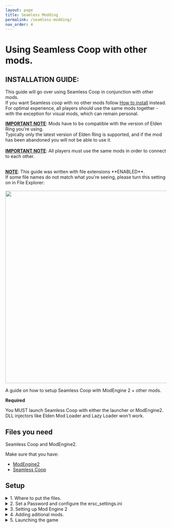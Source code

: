 ```yaml
---
layout: page
title: Seamless Modding
permalink: /seamless-modding/
nav_order: 4
---
```




# Using Seamless Coop with other mods.

## INSTALLATION GUIDE:  
This guide will go over using Seamless Coop in conjunction with other mods.<br /> 
If you want Seamless coop with no other mods follow [How to install](https://ersc-docs.github.io/how-to-install-and-update/) instead.<br />
For optimal experience, all players should use the same mods together - with the exception for visual mods, which can remain personal.

 <u><b>IMPORTANT NOTE</b></u>: Mods have to be compatible with the version of Elden Ring you're using. <br />
 Typically only the latest version of Elden Ring is supported, and if the mod has been abandoned you will not be able to use it.<br />  
 <u><b>IMPORTANT NOTE</b></u>: All players must use the same mods in order to connect to each other.

<br />
<b><u>NOTE</u></b>: This guide was written with file extensions **ENABLED**.<br /> 
If some file names do not match what you're seeing, please turn this setting on in File Explorer:<br />
<br />
    <a href="https://i.imgur.com/sBU3kWt.png"><img src="https://i.imgur.com/sBU3kWt.png" width="600"></a>



 A guide on how to setup Seamless Coop with ModEngine 2 + other mods. 
 
 **Required**

 You MUST launch Seamless Coop with either the launcher or ModEngine2.<br /> 
 DLL injectors like Elden Mod Loader and Lazy Loader won't work.


## Files you need
Seamless Coop and ModEngine2.

Make sure that you have:
- [ModEngine2](https://github.com/soulsmods/ModEngine2/releases/latest)
- [Seamless Coop](https://www.nexusmods.com/eldenring/mods/510)

## Setup 


<details markdown="block">
  <summary>1. Where to put the files.</summary>


> 1.1 Extract `Mod Engine 2` using your prefered file archiver. Like [7zip](https://www.7-zip.org/download.html) as an example.<br /><br /><br />
    ![image](https://github.com/ersc-docs/ersc-docs.github.io/assets/174225858/ef067a95-3968-4e70-8c7e-5fb42b88802d)
 
> 1.2 Rename the folder `ModEngine-2.1.0.0-win64` into `ME2`<br /><br /><br />
    ![image](https://github.com/ersc-docs/ersc-docs.github.io/assets/174225858/5687de17-a960-4d45-b0e7-7251f8cc4107)

> 1.3 Place the `ME2` folder into your `Game` folder. <br /><br /><br />
    ![image](https://github.com/ersc-docs/ersc-docs.github.io/assets/174225858/268b828a-51e9-4d8d-bc03-6b5ff8b519ea)



<details markdown="block">
  <summary>Where is my Game folder</summary>


*Browser local files in steam.*

1. Open Steam
  
2. Right click `Elden Ring`
 
3. Go down to `Manage`
 
4. Click on `Browser local files`
 
    ![image](https://github.com/ersc-docs/ersc-docs.github.io/assets/174225858/4ec7754c-956a-4699-b53f-e458deb91ad1)

This will open your `Elden Ring` folder and inside it is the `Game` Folder. 
 
You can pin the `Game` folder to `Quick acces` <br />
by right clicking the `Game` folder -> `Pin to Quick acces`. <br />
Which will make it available in the left side of the file explorer under Quick acces.
    ![image](https://github.com/ersc-docs/ersc-docs.github.io/assets/174225858/50750f3b-2030-4248-ad9a-a225a44ab415)

</details>

> 1.4 Go back to where your `Seamless Co-op v1.x.x.zip` is located and extract it as well.
 
> 1.5 Open the `Seamless Co-op v1.x.x` folder and inside you should see a `SeamlessCoop` folder and a `ersc_launcher.exe`
 
> 1.6 Place the `SeamlessCoop` folder into the `ME2` folder that is in your `Game` folder.<br /><br />
    ![image](https://github.com/ersc-docs/ersc-docs.github.io/assets/174225858/e79276d1-956b-499d-8ea5-2296a8c663cf)

> 1.7 You can now delete the files unrelated to `Elden Ring` from the `ME2` Folder. <br />
They are `config_armoredcore6.toml`, `config_darksouls3.toml`, `launchmod_darksouls3.bat` and `launchmod_armoredcore6.bat`<br /><br />
    ![image](https://github.com/ersc-docs/ersc-docs.github.io/assets/174225858/ae2278af-4cce-4ee7-ad0c-8425a0a34774)

</details>

<details markdown="block">
<summary>2. Set a Password and configure the ersc_settings.ini</summary>

 2.1 Open your `SeamlessCoop` folder in your `ME2` folder. 
 
 2.2 Open the `ersc_settings.ini` file with text editor of choise.
 
 2.3 Change the settings to your/your groups liking and set a password.

```
[GAMEPLAY]

; Invaders are other players that will join your world uninvited and try to kill you and your party.  0=FALSE  1=TRUE
allow_invaders = 1

; Debuffs (Rot Essence) will be acquired when you die, and will only be cured when you sit at a bonfire.  0=FALSE  1=TRUE
death_debuffs = 1

; Spirit summons can aid you in multiplayer.  0=FALSE  1=TRUE
allow_summons = 1

; 0 = Normal | 1 = None | 2 = Display player ping | 3 = Display player soul level | 4 = Display player death count
overhead_player_display = 0


[SCALING]

; Amount of enemy health (%) per player for each enemy. (Default: 35 = 35% more enemy health per player)
enemy_health_scaling = 35

; Amount of enemy damage (%) per player for each enemy. (Default: 0 = 0% more enemy damage per player)
enemy_damage_scaling = 0

; Amount of enemy posture absorption (%) per player for each enemy. (Default: 15 = 15% more per player)
enemy_posture_scaling = 15

; Amount of boss health (%) per player for bosses. (Default: 100 = 100% more boss health per player)
boss_health_scaling = 100

; Amount of enemy damage (%) per player for bosses. (Default: 0 = 0% more enemy damage towards players, per player)
boss_damage_scaling = 0

; Amount of boss posture absorption (%) per player for bosses. (Default: 20 = 20% more boss posture per player)
boss_posture_scaling = 20

[PASSWORD]

; Session password
cooppassword = I Made A Password

[SAVE]

;Your save file extension (in the vanilla game this is .sl2). Use any alphanumeric characters (limit = 120)
save_file_extension = co2

[LANGUAGE]

;Leave this blank unless you want to load a custom locale file. The mod will default to your game language.
mod_language_override = 
```

 2.4 When you are done `Save` the changes.
 
 <b>Note:</b> Host's `ersc_settings.ini` determines the world's `Scaling`, `Player Invasions`, `Rot` and `Spirit Summons`.
 
 <b>Note2:</b> You need to set the password in this location, When you are using `Mod Engine 2` to launch the game.
 
 <b>Optional</b> You can change the save file extension you use for a save depending on what mods you use.

```
[SAVE]

;Your save file extension (in the vanilla game this is .sl2). Use any alphanumeric characters (limit = 120)
save_file_extension = `co2`
```

 Change where it says `co2` into as an example `Moddedco2`,<br /> 
 then make a copy of your `ER0000.co2` file and rename the copy into `ER0000.Moddedco2`.<br /> 
 This will separate Seamless Coop only saves and saves using other mods.<br />
 So you dont accidently open them up and lose a lot of modded items on those characters.

</details>

<details markdown="block">
  <summary>3. Setting up Mod Engine 2</summary>

  > 3.1 Download the [preconfigured Elden Ring ModEngine2 toml](https://ersc-docs.github.io/assets/txt/config_eldenring.toml).  
  
  > 3.2 Open your `ME2` folder.  
 
  > 3.3 Paste the downloaded file from step 3.1 into it, overwriting the exisiting one.

</details>


<details markdown="block">
<summary>4. Adding aditional mods.</summary>


<b><u> MAKE SURE TO READ THE DESCRIPTION AND/OR READ ME OF MODS YOU WANT TO USE </u></b>
<br />

<details markdown="block">
<summary>What is the difference between what's refered to as file based mods and .dll mods?</summary>

`File based` mods are mods that would have to replace game file to function,<br />
 which we get around by using `Mod Engine 2` to launch the game.<br /> 
 This means that if you are using 2 mods that are file based<br />
 they may replace eachothers files which can and most likely will cause issues.
 
 
`.dll` mods are mods that need to be injected into the game to function and would not replace game files.

</details>

<details markdown="block">
  <summary>How do I know if it's a file based mod or a .dll mod?</summary>


 `File based` mods are usually overhauls like <br />
 Clever's moveset packs, Convergence and Elden Ring Reforged<br />
 or something like a armor replacer but can also be simple edits to the `regulation.bin`.<br /> 
   Big overhauls will sometimes come bundled with `.dll` mods and `Mod Engine 2`.
 
 `.dll` mods will generally speaking only have a .dll file, a config file aka a .ini file.<br />
 The .ini file may be in a folder sometimes. The can also come with it's own .exe file like Seamless Coop.
 
 You can `preview` what files a mod has on NexusMods before downloading<br />
 by going to the mods `file` page and click on `Preview file contents`. 

</details>

<details markdown="block">
  <summary>My mod is a file based mod.</summary>

<br />
<b>We'll be using Clever's moveset modpack to demonstrate since it comes with no additional `.dll` mods or `Mod Engine 2`</b>
 
1. Open the zip file you have downloaded with prefered file archiver,<br /> 
   by selecting open archive or double clicking.

    ![image](https://github.com/ersc-docs/ersc-docs.github.io/assets/174225858/b9ffedb1-c36f-4c47-b934-2f62d007c7df)
 
2. Open your file exploerer and go to the `ME2` folder in your `Game` folder.
 
3. Open the `mod` folder. Which should at this point be empty.
 
4. Drag and drop the files from the mod into the `mod` folder.
 
    ![image](https://github.com/ersc-docs/ersc-docs.github.io/assets/174225858/61b427ec-560a-49de-8657-3357f20cebe9)
 
5. The mod is now installed.
 
<b><u>NOTE:</u></b> You can only have one `regulation.bin` mod at a time.<br /> 
Aka mods that come with a `regulation.bin` file.
 
<b><u>NOTE2:</u></b> Only you will see the texture and modle modifications you are using.<br /> 
  If you are using `parts` mods like armor and weapon mods<br />
  and you want it to be shown on the other players in your session when they wear this equipment.<br />
  Make sure that the `parts` files in your `parts` folder<br />
  come with a regular version and a `_l` version. (`l` is a lowercase `L`)

   ![image](https://github.com/ersc-docs/ersc-docs.github.io/assets/174225858/d436a59f-031e-46fa-b923-cb6067f729c9)
 
If they do not then make a copy and rename it.
 
Example:
`wp_a_0120.partsbnd.dcx`'s copy would be renamed into `wp_a_0120_l.partsbnd.dcx`

</details>

<details markdown="block">
<summary>My mod is a .dll mod.</summary>

You can use `Mod Engine 2` or `Elden Ring Mod Loader` for `.ddl` mods.

Some `.dll` mods needs to be last in `Mod Engine 2` for them to work.<br /> 
Some will only work with `Elden Ring Mod Loader`.

<b>If the `.dll` mod you are using is giving a Error saying "Could not find signature!"<br />
try loading it last in `Mod Engine 2` or try using `Elden Ring Mod Loader` and making a load order in .<br />
It could also mean that the mod is outdated</b>

<details markdown="block">
<summary>Using `Mod Engine 2`</summary>

<br />
1. Download what ever .dll mod you want to use. I.ll be using the Posture bar mod as an example.

2. Open the downloaded zip and navigate to where you see it's `.dll` file. 
 
    ![image](https://github.com/ersc-docs/ersc-docs.github.io/assets/174225858/1acd630c-6d23-4843-81e6-34630f528264)
 
3. Go to your `ME2` folder in your `Game` folder.

4. Make a new folder and name it into `dllMods`.<br /> 
  (You can name the folder to whatever you want,<br />
   if you do replace `ddMods` with what ever you named the folder into)

    ![image](https://github.com/ersc-docs/ersc-docs.github.io/assets/174225858/30b9991b-4d33-4797-a276-ac54d079468b)

6. Drag and drop the `.dll` mods content into the `dllMods` folder.

    ![image](https://github.com/ersc-docs/ersc-docs.github.io/assets/174225858/10820f1a-17bc-4b19-8b0a-5bbae3132854)

7. Go back into your `ME2` folder and open the `config_eldenring.toml`

8. Add the `.dll` mods `.dll` file into the config where you added Seamless Coop in a previous step.<br /> 
   Separate the `.dll` mods you are using with a `,`.

  ```
  # Global mod engine configuration
  [modengine]
  # If set to true the debug console will appear while the game is running
  debug = false
  
  # List of files that will be loaded into the game as DLL mods.
  # Absolute paths to mods are supported but must use '\\' to separate path items. For example, if your mod is at E:\coolstuff\coolmod.dll, you must enter
  # the path in the config as "E:\\coolstuff\\coolmod.dll".
  # If there's no drive specifier (C:, D:, etc), the path is relative to where the launcher is located. For example, having the path as "mod.dll" will tell
  # Mod Engine 2 to look for the directory mod inside the Mod Engine 2 directory with the launcher.
  #
  # Multiple mods must be separated with commas. For example if you have 3 mods, you will have something like the following:
  # external_dlls = [ "coolmod.dll", "D:\\nicemods\\nicemod.dll", "sosofolder\sosomod.dll" ]
  external_dlls = ["SeamlessCoop/ersc.dll", "dllMods/PostureBarMod.dll"]
  
  # Mod loader configuration
  [extension.mod_loader]
  enabled = true
  
  # Not currently supported for Elden Ring
  loose_params = false
  
  # List of directories that contain modded files in order of prioritization. Inside each specified mod directory must have the game
  # assets in Fromsoft's asset structure. I.e. if you mod parts/something.partsbnd.dcx, the modded version must be at mod/parts/something.partsbnd.dcx.
  # Absolute paths to mods are supported but must use '\\' to separate path items. For example, if your mod is at E:\coolstuff\coolmod, you must enter
  # the path in the config as "E:\\coolstuff\\coolmod".
  # If there's no drive specifier (C:, D:, etc), the path is relative to where the launcher is located. For example, having the path as "mod" will tell
  # Mod Engine 2 to look for the directory mod inside the Mod Engine 2 directory with the launcher.
  #
  # Multiple mods must be separated with commas. For example if you have 3 mods, you will have something like the following:
  # mods = [
  #    { enabled = true, name = "coolmod", path = "mod1" },
  #    { enabled = true, name = "nicemod", path = "mod2" },
  #    { enabled = true, name = "sosomod", path = "mod3" }
  # ]
  # Note that modengine 2 currently has no way to resolve conflicting files including regulation.bin, and thus the mod with the highest priority
  # will have the modded file be loaded in the case of conflict. Some support for merging of params and potentially other assets is considered for
  # a future release.
  mods = [
      { enabled = true, name = "default", path = "mod" }
  ]
  
  # When enabled, scylla hide will be injected into the game. This allows for antidebug measures in the game to be bypassed so that you can attach
  # debuggers such as Cheat Engine, x64dbg, windbg, etc to the game without as much trouble. If you're not reverse engineering the game, this option
  # is probably not for you.
  [extension.scylla_hide]
  enabled = false
  ```

8. do the same for all `.dll` mods you want to use.

9. Save the changes when you are done.

</details>

<details markdown="block">
<summary>Using Mod Loader</summary>

<br />
Some `.dll` mods may require `Elden Ring Mod Loader` to load properly.

<b>THIS WILL MAKE YOU UNABLE TO LAUNCH VANILLA ELDEN RING IN OFFLINE MODE.\ 
UNLESS YOU RENAME `dinput8.dll` INTO `_dinput8.dll`.</b>

1. Download [Elden Ring Mod Loader](https://www.nexusmods.com/eldenring/mods/117)

2. Open the zip file you downloaded and drag and drop it's content into the `Game` folder. 

    ![image](https://github.com/ersc-docs/ersc-docs.github.io/assets/174225858/64a510d5-4695-4946-9dd9-74cb0a77dec5)

3. Download whatever `.dll` mod you want to use. I.ll be using the Posture bar mod as an example.

4. Open the zip and navigate to where you can see the `.dll` file.\  
   Then drag and drop it's content into the `mods` folder located in your `Game` folder.

    ![image](https://github.com/ersc-docs/ersc-docs.github.io/assets/174225858/fe2bf108-3377-4337-b4e1-a77a108b5cdd)

5. Go back into your `Game` folder

6. Open `Elden Ring Mod Loader`'s `mod_loader_config.ini` file.

7. Add the mods you have installed to your load order. Lowest number has highest load priority.<br />
   Increase the load delay if some `.dll` mods fail to load properly.


    ```
    [modloader]
    load_delay = 5000
    show_terminal = 0

    [loadorder]
    PostureBarMod.dll.dll = 1
    ```

8. Save the changes when you are done.

</details>

</details>

<details markdown="block">
<summary>I want to use a randomizer</summary>


1. Download [Elden Ring Item Randomizer]()

2. Open the zip file you downloaded with your prefered file archiver.

3. Drag and drop the `randomizer` folder into your `ME2` folder located in your `Game` folder.

    ![image](https://github.com/ersc-docs/ersc-docs.github.io/assets/174225858/6744e648-8425-4d3d-ba37-c5e0b81cf256)

4. Open the `randomizer` folder and run the `EldenRingRandomizer.exe`.

    ![image](https://github.com/ersc-docs/ersc-docs.github.io/assets/174225858/1077db6e-6c5f-4bea-80fd-fb15e4aa9853)

5. In the Randomizer window click on `Select game exe`

    ![image](https://github.com/ersc-docs/ersc-docs.github.io/assets/174225858/79ee827b-822c-4b02-997a-bdbdc5fb3763)

6. Navigate to your `Game` folder, select the `eldenring.exe` and press `Open`.

    ![image](https://github.com/ersc-docs/ersc-docs.github.io/assets/174225858/d2dac3bb-f90d-411b-b087-a7e3af1e65f4)

7. Change the settings to your likeing in the `Item Randomizer`, `Enemy Randomizer` and `Misc Options` tabs. 

8. If you want to use the Randomizer with other `file based` mods you can click on `Merge other mod`.

    <b>NOTE:</b> Trying to use Randomizers merge option with mods that make map edits can cause the randmizer to fail to randomize and spit out an error.

9. In the pop up select the option that suites your needs but easiest is to just click `Select mod directory to merge`.

    ![image](https://github.com/ersc-docs/ersc-docs.github.io/assets/174225858/405aee65-af84-4bad-8aa4-6b795b0497b6)
   
11. Navigate to the `ME2` folder and click on the `mod` folder and then click on `Select Folder`.

    ![image](https://github.com/ersc-docs/ersc-docs.github.io/assets/174225858/7f5186e7-d4d5-40e5-8914-cb4a3b419916)

12. When you feel happy with your options click `Randomize items and enemies` and wait for the randomizer to finish.<br /> 
    If you uncheck a tab the `Randomize` button will reflect this.


13. Uppon a succesful Randomization the Randomizer will say Done in green at the bottom.

    ![image](https://github.com/ersc-docs/ersc-docs.github.io/assets/174225858/7a68777a-b287-4f38-8f7e-e7bca17210ec)


14. Close the Randomizer window and go back into your `ME2` folder and open the `config_eldenring.toml`.

15. At the botton find the line `{ enabled = true, name = "default", path = "mod" }`

16. Add a `,` to the end of this line like so `{ enabled = true, name = "default", path = "mod" },`

17. Move the line down once, copy the line and paste it in the line above.<br />
    and change where it says `"mod"` into `"randomizer"`

It should look like this.

    ```
    # Note that modengine 2 currently has no way to resolve conflicting files including regulation.bin, and thus the mod with the highest priority
    # will have the modded file be loaded in the case of conflict. Some support for merging of params and potentially other assets is considered for
    # a future release.
    mods = [
       { enabled = true, name = "default", path = "randomizer" },
       { enabled = true, name = "default", path = "mod" },
       
    ]

    # When enabled, scylla hide will be injected into the game. This allows for antidebug measures in the game to be bypassed so that you can attach
    # debuggers such as Cheat Engine, x64dbg, windbg, etc to the game without as much trouble. If you're not reverse engineering the game, this option
    # is probably not for you.
    [extension.scylla_hide]
    enabled = false
    ```

<b><u>Save the changes</u></b>


<b>NOTE:</b> If you do not want to use the randomizer anymore or just disable it for the moment.<br />
You can add a `#` to the beginig of the line and `Mod Engine 2` will skip launching it.
<br />
    ![image](https://github.com/ersc-docs/ersc-docs.github.io/assets/174225858/f2920cb1-7f18-4b69-9d75-e5bd37b73770)




</details>

</details>

<details markdown="block">
<summary>5. Launching the game</summary>


> 5.1 Open your `ME2` folder located in your `Game` folder.

> 5.2 Launch the game with the `launchmod_eldenring.bat`<br /><br />
    ![image](https://github.com/ersc-docs/ersc-docs.github.io/assets/174225858/9bd45726-c29e-478a-9e8e-b77dc64e62dd)
</details>
